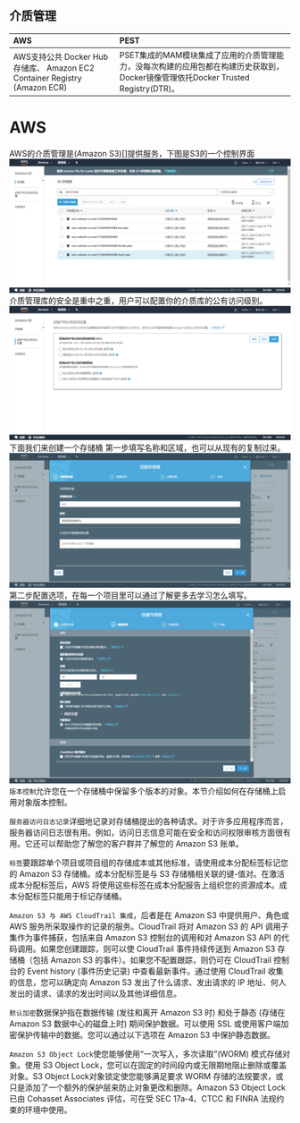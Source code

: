 ## 介质管理

| AWS | PEST |
| :--- | :--- |
| AWS支持公共 Docker Hub 存储库、 Amazon EC2 Container Registry \(Amazon ECR\) | PSET集成的MAM模块集成了应用的介质管理能力，没每次构建的应用包都在构建历史获取到，Docker镜像管理依托Docker Trusted Registry\(DTR\)。 |

# AWS
AWS的介质管理是(Amazon S3)[]提供服务，下图是S3的一个控制界面
![s3](/assets/2019-02-21_204020.png)
介质管理库的安全是重中之重，用户可以配置你的介质库的公有访问级别。
![access](/assets/2019-02-21_204337.png)
下面我们来创建一个存储桶
第一步填写名称和区域，也可以从现有的复制过来。
![](/assets/2019-02-21_204605.png)
第二步配置选项，在每一个项目里可以通过了解更多去学习怎么填写。
![](/assets/2019-02-21_205016.png)
`版本控制`允许您在一个存储桶中保留多个版本的对象。本节介绍如何在存储桶上启用对象版本控制。

`服务器访问日志记录`详细地记录对存储桶提出的各种请求。对于许多应用程序而言，服务器访问日志很有用。例如，访问日志信息可能在安全和访问权限审核方面很有用。它还可以帮助您了解您的客户群并了解您的 Amazon S3 账单。

`标签`要跟踪单个项目或项目组的存储成本或其他标准，请使用成本分配标签标记您的 Amazon S3 存储桶。成本分配标签是与 S3 存储桶相关联的键-值对。在激活成本分配标签后，AWS 将使用这些标签在成本分配报告上组织您的资源成本。成本分配标签只能用于标记存储桶。

`Amazon S3 与 AWS CloudTrail 集成`，后者是在 Amazon S3 中提供用户、角色或 AWS 服务所采取操作的记录的服务。CloudTrail 将对 Amazon S3 的 API 调用子集作为事件捕获，包括来自 Amazon S3 控制台的调用和对 Amazon S3 API 的代码调用。如果您创建跟踪，则可以使 CloudTrail 事件持续传送到 Amazon S3 存储桶（包括 Amazon S3 的事件）。如果您不配置跟踪，则仍可在 CloudTrail 控制台的 Event history (事件历史记录) 中查看最新事件。通过使用 CloudTrail 收集的信息，您可以确定向 Amazon S3 发出了什么请求、发出请求的 IP 地址、何人发出的请求、请求的发出时间以及其他详细信息。

`默认加密`数据保护指在数据传输 (发往和离开 Amazon S3 时) 和处于静态 (存储在 Amazon S3 数据中心的磁盘上时) 期间保护数据。可以使用 SSL 或使用客户端加密保护传输中的数据。您可以通过以下选项在 Amazon S3 中保护静态数据。

`Amazon S3 Object Lock`使您能够使用“一次写入，多次读取”(WORM) 模式存储对象。使用 S3 Object Lock，您可以在固定的时间段内或无限期地阻止删除或覆盖对象。S3 Object Lock对象锁定使您能够满足要求 WORM 存储的法规要求，或只是添加了一个额外的保护层来防止对象更改和删除。Amazon S3 Object Lock已由 Cohasset Associates 评估，可在受 SEC 17a-4、CTCC 和 FINRA 法规约束的环境中使用。